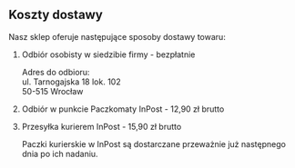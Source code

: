 ## Koszty dostawy

Nasz sklep oferuje następujące sposoby dostawy towaru:

1. Odbiór osobisty w siedzibie firmy - bezpłatnie

    Adres do odbioru:  
    ul. Tarnogajska 18 lok. 102   
    50-515 Wrocław

2. Odbiór w punkcie Paczkomaty InPost - 12,90 zł brutto
3. Przesyłka kurierem InPost - 15,90 zł brutto

   Paczki kurierskie w InPost są dostarczane przeważnie już następnego dnia po ich nadaniu.

